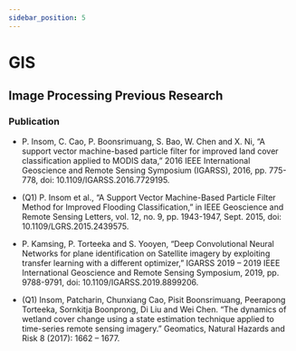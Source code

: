 ```yaml
---
sidebar_position: 5 
---
```


# GIS

## Image Processing Previous Research

### Publication

- P. Insom, C. Cao, P. Boonsrimuang, S. Bao, W. Chen and X. Ni, “A support vector machine-based particle filter for improved land cover classification applied to MODIS data,” 2016 IEEE International Geoscience and Remote Sensing Symposium (IGARSS), 2016, pp. 775-778, doi: 10.1109/IGARSS.2016.7729195.

- (Q1) P. Insom et al., “A Support Vector Machine-Based Particle Filter Method for Improved Flooding Classification,” in IEEE Geoscience and Remote Sensing Letters, vol. 12, no. 9, pp. 1943-1947, Sept. 2015, doi: 10.1109/LGRS.2015.2439575.

- P. Kamsing, P. Torteeka and S. Yooyen, “Deep Convolutional Neural Networks for plane identification on Satellite imagery by exploiting transfer learning with a different optimizer,” IGARSS 2019 – 2019 IEEE International Geoscience and Remote Sensing Symposium, 2019, pp. 9788-9791, doi: 10.1109/IGARSS.2019.8899206.

- (Q1) Insom, Patcharin, Chunxiang Cao, Pisit Boonsrimuang, Peerapong Torteeka, Sornkitja Boonprong, Di Liu and Wei Chen. “The dynamics of wetland cover change using a state estimation technique applied to time-series remote sensing imagery.” Geomatics, Natural Hazards and Risk 8 (2017): 1662 – 1677.